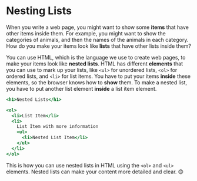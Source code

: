 # Nesting Lists

When you write a web page, you might want to show some **items** that have other items inside them.
For example, you might want to show the categories of animals, and then the names of the animals in each category.
How do you make your items look like **lists** that have other lists inside them?

You can use HTML, which is the language we use to create web pages, to make your items look like **nested lists**.
HTML has different **elements** that you can use to mark up your lists, like `<ul>` for unordered lists, `<ol>` for ordered lists, and `<li>` for list items.
You have to put your items **inside** these elements, so the browser knows how to **show** them.
To make a nested list, you have to put another list element **inside** a list item element.

```htm
<h1>Nested Lists</h1>

<ol>
  <li>List Item</li>
  <li>
    List Item with more information
    <ul>
      <li>Nested List Item</li>
    </ul>
  </li>
</ol>
```

This is how you can use nested lists in HTML using the `<ol>` and `<ul>` elements. Nested lists can make your content more detailed and clear. 😊
